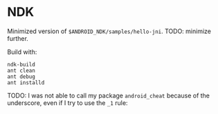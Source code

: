# NDK

Minimized version of `$ANDROID_NDK/samples/hello-jni`. TODO: minimize further.

Build with:

    ndk-build
    ant clean
    ant debug
    ant installd

TODO: I was not able to call my package `android_cheat` because of the underscore, even if I try to use the `_1` rule: 
